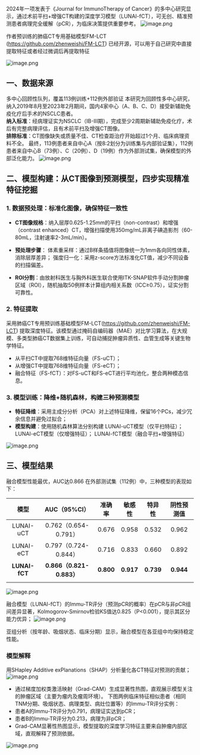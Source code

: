 2024年一项发表于《Journal for ImmunoTherapy of Cancer》的多中心研究显示，通过术前平扫+增强CT构建的深度学习模型（LUNAI-fCT），可无创、精准预测患者病理完全缓解（pCR），为临床决策提供重要参考。
![image.png](https://s2.loli.net/2025/08/06/6mMWHYijoFUCAVB.png)

作者预训练的肺癌CT专用基础模型FM-LCT (https://github.com/zhenweishi/FM-LCT) 已经开源，可以用于自己研究中直接提取特征或者经过微调后再提取特征 

![image.png](https://s2.loli.net/2025/08/06/4OZNj8pJgfWCnFA.png)
## 一、数据来源
多中心回顾性队列，覆盖113例训练+112例外部验证 本研究为回顾性多中心研究，纳入2019年8月至2023年2月期间，国内4家中心（A、B、C、D）接受新辅助免疫化疗后手术的NSCLC患者。  
**纳入标准**：经病理证实为NSCLC（IB-III期），完成至少2周期新辅助免疫化疗，术后有完整病理评估，且有术前平扫及增强CT图像。  
**排除标准**：CT图像缺失或质量不佳、CT检查距治疗开始超过1个月、临床病理资料不全。 最终，113例患者来自中心A（按8:2划分为训练集与内部验证集），112例患者来自中心B（73例）、C（20例）、D（19例）作为外部测试集，确保模型的外部泛化能力。 
![image.png](https://s2.loli.net/2025/08/06/DHSzud8rXfk14w3.png)

## 二、模型构建：从CT图像到预测模型，四步实现精准特征挖掘 
### 1. 数据预处理：标准化图像，确保特征一致性 
- **CT图像规格**：纳入层厚0.625-1.25mm的平扫（non-contrast）和增强（contrast enhanced）CT，增强扫描使用350mg/mL非离子碘造影剂（60-80mL，注射速率2-3mL/min）。 

- **预处理步骤**： 
体素重采样：通过B样条插值将图像统一为1mm各向同性体素，消除层厚差异； 
强度归一化：采用z-score方法标准化CT值，减少不同设备的扫描偏差。

- **ROI分割**：由放射科医生与胸外科医生联合使用ITK-SNAP软件手动分割肿瘤区域（ROI），随机抽取50例样本计算组内相关系数（ICC≥0.75），证实分割可靠性。 

### 2. 特征提取
 采用肺癌CT专用预训练基础模型FM-LCT(https://github.com/zhenweishi/FM-LCT) 提取深度特征。该模型通过掩码自编码器（MAE）对比学习算法，在大规模、多类型肺癌CT数据集上训练，可自动捕捉肿瘤异质性、血管生成等关键生物学特征。
 
- 从平扫CT中提取768维特征向量（FS-uCT）；
- 从增强CT中提取768维特征向量（FS-eCT）； 
- 融合特征（FS-fCT）：对FS-uCT和FS-eCT进行平均池化，整合两种模态信息。 

### 3. 模型训练：降维+随机森林，构建三种预测模型 
- **特征降维**：采用主成分分析（PCA）对上述特征降维，保留16个PCs，减少冗余信息并避免过拟合；
- **模型构建**：使用随机森林算法分别构建
LUNAI-uCT模型（仅平扫特征）； LUNAI-eCT模型（仅增强特征）；  LUNAI-fCT模型（融合平扫+增强特征）   

![image.png](https://s2.loli.net/2025/08/06/XMesTgKbvkSzOLm.png)

## 三、模型结果

融合模型性能最优，AUC达0.866 在外部测试集（112例）中，三种模型的表现如下： 

|      模型       |       AUC（95%CI）       |    准确率    |    敏感性    |    特异性    |   阴性预测值   |
| :-----------: | :--------------------: | :-------: | :-------: | :-------: | :-------: |
|   LUNAI-uCT   |   0.762（0.654-0.791）   |   0.676   |   0.958   |   0.532   |   0.962   |
|   LUNAI-eCT   |   0.797（0.724-0.844）   |   0.716   |   0.833   |   0.660   |   0.892   |
| **LUNAI-fCT** | **0.866（0.821-0.883）** | **0.800** | **0.917** | **0.739** | **0.944** |
|               |                        |           |           |           |           |

![image.png](https://s2.loli.net/2025/08/06/6wDJhrXeSyYpQ5L.png)


 融合模型（LUNAI-fCT）的Immu-TR评分（预测pCR的概率）在pCR与非pCR组间差异显著，Kolmogorov-Smirnov检验KS值达0.825（P<0.001），提示其区分能力优异； 
![image.png](https://s2.loli.net/2025/08/06/WSGHcnTw8OjkYIP.png)


 亚组分析（按年龄、吸烟状态、临床分期）显示，融合模型在各亚组中均保持稳定性能。
### 模型解释
用SHapley Additive exPlanations（SHAP）分析量化各CT特征对预测的贡献；
![image.png](https://s2.loli.net/2025/08/06/QVsHzI1Cmeko9O4.png)

 - 通过梯度加权类激活映射（Grad-CAM）生成显著性热图，直观展示模型关注的肿瘤区域（主要为瘤内及瘤周环境）。 
下图两例临床特征相似患者（相同TNM分期、吸烟状态、病理类型、病灶位置等）的Immu-TR评分实例： 
- 患者A的Immu-TR评分为0.791，病理证实达到pCR；
- 患者B的Immu-TR评分为0.213，病理为非pCR； 
- Grad-CAM显著性热图显示，模型提取的深度学习特征主要来自肿瘤内部区域，直观解释了预测依据。

![image.png](https://s2.loli.net/2025/08/06/JQrxzbCXHw6aOsd.png)
